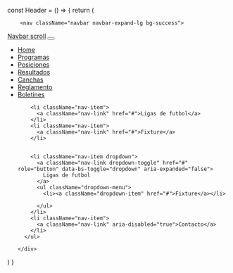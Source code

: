 

const Header = () => {
  return (
    <div>
       

        <nav className="navbar navbar-expand-lg bg-success">
  <div className="container-fluid">
    <a className="navbar-brand" href="#">Navbar scroll</a>
    <button className="navbar-toggler" type="button" data-bs-toggle="collapse" data-bs-target="#navbarScroll" aria-controls="navbarScroll" aria-expanded="false" aria-label="Toggle navigation">
      <span className="navbar-toggler-icon"></span>
    </button>
    <div className="collapse navbar-collapse" id="navbarScroll">
      <ul className="navbar-nav me-auto my-2 my-lg-0 navbar-nav-scroll" >
      <li className="nav-item">
          <a className="nav-link" href="Home">Home</a>
        </li>
        <li className="nav-item">
          <a className="nav-link" href="Programas">Programas</a>
        </li>
        <li className="nav-item">
          <a className="nav-link" href="Posiciones">Posiciones</a>
        </li>
        <li className="nav-item">
          <a className="nav-link" href="#">Resultados</a>
        </li>
        <li className="nav-item">
          <a className="nav-link" href="#">Canchas</a>
        </li>
        <li className="nav-item">
          <a className="nav-link" href="#">Reglamento</a>
        </li>
        <li className="nav-item">
          <a className="nav-link" href="#">Boletines</a>
        </li>
        
        <li className="nav-item">
          <a className="nav-link" href="#">Ligas de futbol</a>
        </li>
        <li className="nav-item">
          <a className="nav-link" href="#">Fixture</a>
        </li>
        

        <li className="nav-item dropdown">
          <a className="nav-link dropdown-toggle" href="#" role="button" data-bs-toggle="dropdown" aria-expanded="false">
            Ligas de futbol
          </a>
          <ul className="dropdown-menu">
            <li><a className="dropdown-item" href="#">Fixture</a></li>
         
          </ul>
        </li>
        <li className="nav-item">
          <a className="nav-link" aria-disabled="true">Contacto</a>
        </li>
      </ul>
      
    </div>
  </div>
</nav>
</div>
  )
}
